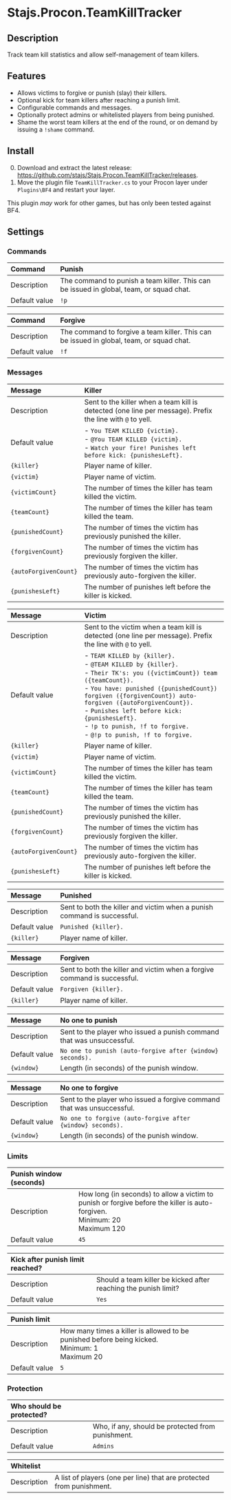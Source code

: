 # Stajs.Procon.TeamKillTracker

## Description

Track team kill statistics and allow self-management of team killers.

## Features

- Allows victims to forgive or punish (slay) their killers.
- Optional kick for team killers after reaching a punish limit.
- Configurable commands and messages.
- Optionally protect admins or whitelisted players from being punished.
- Shame the worst team killers at the end of the round, or on demand by issuing a `!shame` command.

## Install

0. Download and extract the latest release: https://github.com/stajs/Stajs.Procon.TeamKillTracker/releases.
1. Move the plugin file `TeamKillTracker.cs` to your Procon layer under `Plugins\BF4` and restart your layer.

This plugin _may_ work for other games, but has only been tested against BF4.

## Settings

### Commands

|Command|Punish|
|:--|:---|
|Description|The command to punish a team killer. This can be issued in global, team, or squad chat.|
|Default&nbsp;value|`!p`|

|Command|Forgive|
|:--|:---|
|Description|The command to forgive a team killer. This can be issued in global, team, or squad chat.|
|Default&nbsp;value|`!f`|

### Messages

|Message|Killer|
|:--|:---|
|Description|Sent to the killer when a team kill is detected (one line per message). Prefix the line with `@` to yell.|
|Default&nbsp;value|- `You TEAM KILLED {victim}.`<br />- `@You TEAM KILLED {victim}.`<br />- `Watch your fire! Punishes left before kick: {punishesLeft}.`|
|`{killer}`|Player name of killer.|
|`{victim}`|Player name of victim.|
|`{victimCount}`|The number of times the killer has team killed the victim.|
|`{teamCount}`|The number of times the killer has team killed the team.|
|`{punishedCount}`|The number of times the victim has previously punished the killer.|
|`{forgivenCount}`|The number of times the victim has previously forgiven the killer.|
|`{autoForgivenCount}`|The number of times the victim has previously auto-forgiven the killer.|
|`{punishesLeft}`|The number of punishes left before the killer is kicked.|

|Message|Victim|
|:--|:---|
|Description|Sent to the victim when a team kill is detected (one line per message). Prefix the line with `@` to yell.|
|Default&nbsp;value|- `TEAM KILLED by {killer}.`<br />- `@TEAM KILLED by {killer}.`<br />- `Their TK's: you ({victimCount}) team ({teamCount}).`<br />- `You have: punished ({punishedCount}) forgiven ({forgivenCount}) auto-forgiven ({autoForgivenCount}).`<br />- `Punishes left before kick: {punishesLeft}.`<br />- `!p to punish, !f to forgive.`<br />- `@!p to punish, !f to forgive.`|
|`{killer}`|Player name of killer.|
|`{victim}`|Player name of victim.|
|`{victimCount}`|The number of times the killer has team killed the victim.|
|`{teamCount}`|The number of times the killer has team killed the team.|
|`{punishedCount}`|The number of times the victim has previously punished the killer.|
|`{forgivenCount}`|The number of times the victim has previously forgiven the killer.|
|`{autoForgivenCount}`|The number of times the victim has previously auto-forgiven the killer.|
|`{punishesLeft}`|The number of punishes left before the killer is kicked.|

|Message|Punished|
|:--|:---|
|Description|Sent to both the killer and victim when a punish command is successful.|
|Default&nbsp;value|`Punished {killer}.`|
|`{killer}`|Player name of killer.|

|Message|Forgiven|
|:--|:---|
|Description|Sent to both the killer and victim when a forgive command is successful.|
|Default&nbsp;value|`Forgiven {killer}.`|
|`{killer}`|Player name of killer.|

|Message|No one to punish|
|:--|:---|
|Description|Sent to the player who issued a punish command that was unsuccessful.|
|Default&nbsp;value|`No one to punish (auto-forgive after {window} seconds).`|
|`{window}`|Length (in seconds) of the punish window.|

|Message|No one to forgive|
|:--|:---|
|Description|Sent to the player who issued a forgive command that was unsuccessful.|
|Default&nbsp;value|`No one to forgive (auto-forgive after {window} seconds).`|
|`{window}`|Length (in seconds) of the punish window.|

### Limits

|Punish window (seconds)|&nbsp;|
|:--|:---|
|Description|How long (in seconds) to allow a victim to punish or forgive before the killer is auto-forgiven.<br />Minimum: 20<br />Maximum	120|
|Default&nbsp;value|`45`|

|Kick after punish limit reached?|&nbsp;|
|:--|:---|
|Description|Should a team killer be kicked after reaching the punish limit?|
|Default&nbsp;value|`Yes`|

|Punish limit|&nbsp;|
|:--|:---|
|Description|How many times a killer is allowed to be punished before being kicked.<br />Minimum: 1<br />Maximum	20|
|Default&nbsp;value|`5`|

### Protection

|Who should be protected?|&nbsp;|
|:--|:---|
|Description|Who, if any, should be protected from punishment.|
|Default&nbsp;value|`Admins`|

|Whitelist|&nbsp;|
|:--|:---|
|Description|A list of players (one per line) that are protected from punishment.|

